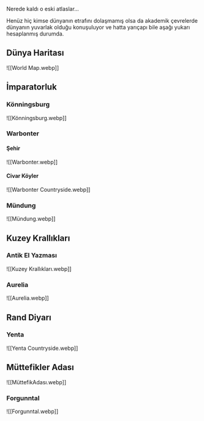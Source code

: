 Nerede kaldı o eski atlaslar...  
  
Henüz hiç kimse dünyanın etrafını dolaşmamış olsa da akademik çevrelerde dünyanın yuvarlak olduğu konuşuluyor ve hatta yarıçapı bile aşağı yukarı hesaplanmış durumda.  
  
  
## Dünya Haritası  
![[World Map.webp]]  
  
## İmparatorluk  
  
### Könningsburg  
![[Könningsburg.webp]]  
  
### Warbonter  
#### Şehir  
![[Warbonter.webp]]  
  
#### Civar Köyler  
![[Warbonter Countryside.webp]]  
  
### Mündung  
![[Mündung.webp]]  
  
## Kuzey Krallıkları  
  
### Antik El Yazması  
![[Kuzey Krallıkları.webp]]  
  
### Aurelia  
![[Aurelia.webp]]  
  
## Rand Diyarı  
  
### Yenta  
![[Yenta Countryside.webp]]  
  
## Müttefikler Adası  
  
![[MüttefikAdası.webp]]  
  
### Forgunntal  
  
![[Forgunntal.webp]]